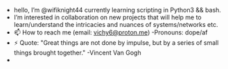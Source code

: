 -  hello, I’m @wifiknight44
currently learning scripting in Python3 && bash.
- I’m  interested in collaboration on new projects that will help me to learn/understand the intricacies and nuances of systems/networks etc. 
- 📫 How to reach me (email: vichy6@proton.me)
-Pronouns: dope/af
- ⚡ Quote: "Great things are not done by impulse, but by a series of small things brought together." -Vincent Van Gogh
-


<!---
wifiknight45/wifiknight45 is a ✨ special ✨ repository because its `README.md` (this file) appears on your GitHub profile.
You can click the Preview link to take a look at your changes.
--->

